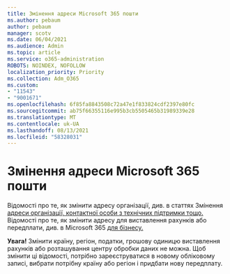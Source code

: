 ```yaml
---
title: Змінення адреси Microsoft 365 пошти
ms.author: pebaum
author: pebaum
manager: scotv
ms.date: 06/04/2021
ms.audience: Admin
ms.topic: article
ms.service: o365-administration
ROBOTS: NOINDEX, NOFOLLOW
localization_priority: Priority
ms.collection: Adm_O365
ms.custom:
- "11543"
- "9001671"
ms.openlocfilehash: 6f85fa8843508c72a47e1f833824cdf2397e80fc
ms.sourcegitcommit: ab75f66355116e995b3cb5505465b31989339e28
ms.translationtype: MT
ms.contentlocale: uk-UA
ms.lasthandoff: 08/13/2021
ms.locfileid: "58328031"
---
```

# <a name="change-your-microsoft-365-address"></a>Змінення адреси Microsoft 365 пошти

Відомості про те, як змінити адресу організації, див. в статтях Змінення [адреси організації, контактної особи з технічних підтримки тощо.](https://docs.microsoft.com/microsoft-365/admin/manage/change-address-contact-and-more) Відомості про те, як змінити адресу для виставлення рахунків або передплати, див. в Microsoft 365 [для бізнесу.](https://docs.microsoft.com/microsoft-365/commerce/billing-and-payments/change-your-billing-addresses) 

**Увага!** Змінити країну, регіон, податки, грошову одиницю виставлення рахунків або розташування центру обробки даних не можна. Щоб змінити ці відомості, потрібно зареєструватися в новому обліковому записі, вибрати потрібну країну або регіон і придбати нову передплату. 